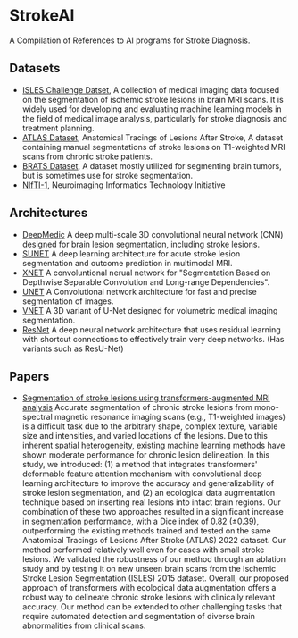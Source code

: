 # StrokeAI
A Compilation of References to AI programs for Stroke Diagnosis.

## Datasets
- [ISLES Challenge Datset](https://isles22.grand-challenge.org/dataset/), A collection of medical imaging data focused on the segmentation of ischemic stroke lesions in brain MRI scans. It is widely used for developing and evaluating machine learning models in the field of medical image analysis, particularly for stroke diagnosis and treatment planning.
- [ATLAS Dataset](https://fcon_1000.projects.nitrc.org/indi/retro/atlas.html), Anatomical Tracings of Lesions After Stroke, A dataset containing manual segmentations of stroke lesions on T1-weighted MRI scans from chronic stroke patients.
- [BRATS Dataset](https://www.med.upenn.edu/cbica/brats2020/data.html), A dataset mostly utilized for segmenting brain tumors, but is sometimes use for stroke segmentation.
- [NIfTI-1](https://nifti.nimh.nih.gov/nifti-1/data), Neuroimaging Informatics Technology Initiative

## Architectures
- [DeepMedic](https://github.com/deepmedic/deepmedic)  A deep multi-scale 3D convolutional neural network (CNN) designed for brain lesion segmentation, including stroke lesions.
- [SUNET](https://github.com/NIC-VICOROB/SUNet-architecture) A deep learning architecture for acute stroke lesion segmentation and outcome prediction in multimodal MRI.
- [XNET](https://github.com/Andrewsher/X-Net) A convoluntional nerual network for "Segmentation Based on Depthwise Separable Convolution and Long-range Dependencies".
- [UNET](https://github.com/zhixuhao/unet) A Convolutional network architecture for fast and precise segmentation of images.
- [VNET](https://arxiv.org/abs/1606.04797) A 3D variant of U-Net designed for volumetric medical imaging segmentation.
- [ResNet](https://arxiv.org/abs/1512.03385) A deep neural network architecture that uses residual learning with shortcut connections to effectively train very deep networks. (Has variants such as ResU-Net)

  
## Papers
- [Segmentation of stroke lesions using transformers-augmented
MRI analysis](https://onlinelibrary.wiley.com/doi/pdf/10.1002/hbm.26803)  Accurate segmentation of chronic stroke lesions from mono-spectral magnetic resonance imaging scans (e.g., T1-weighted images) is a difficult task due to the arbitrary
shape, complex texture, variable size and intensities, and varied locations of the
lesions. Due to this inherent spatial heterogeneity, existing machine learning methods
have shown moderate performance for chronic lesion delineation. In this study, we
introduced: (1) a method that integrates transformers' deformable feature attention
mechanism with convolutional deep learning architecture to improve the accuracy and
generalizability of stroke lesion segmentation, and (2) an ecological data augmentation
technique based on inserting real lesions into intact brain regions. Our combination of
these two approaches resulted in a significant increase in segmentation performance,
with a Dice index of 0.82 (±0.39), outperforming the existing methods trained and
tested on the same Anatomical Tracings of Lesions After Stroke (ATLAS) 2022 dataset.
Our method performed relatively well even for cases with small stroke lesions. We validated the robustness of our method through an ablation study and by testing it on
new unseen brain scans from the Ischemic Stroke Lesion Segmentation (ISLES) 2015
dataset. Overall, our proposed approach of transformers with ecological data augmentation offers a robust way to delineate chronic stroke lesions with clinically relevant
accuracy. Our method can be extended to other challenging tasks that require automated detection and segmentation of diverse brain abnormalities from clinical scans.

